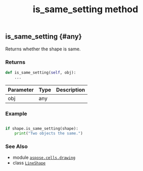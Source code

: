 ﻿---
title: is_same_setting method
second_title: Aspose.Cells for Python via .NET API References
description: 
type: docs
weight: 150
url: /aspose.cells.drawing/lineshape/is_same_setting/
is_root: false
---

## is_same_setting {#any}

Returns whether the shape is same.


### Returns 





```python
def is_same_setting(self, obj):
    ...
```


| Parameter | Type | Description |
| :- | :- | :- |
| obj | any |  |

### Example 


```python

if shape.is_same_setting(shape):
    print("Two objects the same.")

```



### See Also
* module [`aspose.cells.drawing`](../../)
* class [`LineShape`](/cells/python-net/aspose.cells.drawing/lineshape)
